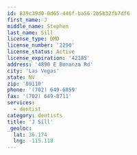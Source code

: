 ```yaml
---
id: 839c39d0-0d65-446f-ba56-2b5b32fb7df6
first_name: J
middle_name: Stephen
last_name: Sill
license_type: DMD
license_number: '2290'
license_status: Active
license_expiration: '42185'
address: '4890 E Bonanza Rd'
city: 'Las Vegas'
state: NV
zip: '89110'
phone: '(702) 649-6859'
fax: '(702) 649-8711'
services:
  - dentist
category: dentists
title: 'J Sill'
_geoloc:
  lat: 36.174
  lng: -115.118
---
```

